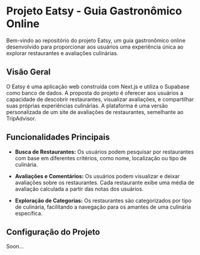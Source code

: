 # Projeto Eatsy - Guia Gastronômico Online

Bem-vindo ao repositório do projeto Eatsy, um guia gastronômico online desenvolvido para proporcionar aos usuários uma experiência única ao explorar restaurantes e avaliações culinárias.

## Visão Geral

O Eatsy é uma aplicação web construída com Next.js e utiliza o Supabase como banco de dados. A proposta do projeto é oferecer aos usuários a capacidade de descobrir restaurantes, visualizar avaliações, e compartilhar suas próprias experiências culinárias. A plataforma é uma versão personalizada de um site de avaliações de restaurantes, semelhante ao TripAdvisor.

## Funcionalidades Principais

- **Busca de Restaurantes:** Os usuários podem pesquisar por restaurantes com base em diferentes critérios, como nome, localização ou tipo de culinária.

- **Avaliações e Comentários:** Os usuários podem visualizar e deixar avaliações sobre os restaurantes. Cada restaurante exibe uma média de avaliação calculada a partir das notas dos usuários.

- **Exploração de Categorias:** Os restaurantes são categorizados por tipo de culinária, facilitando a navegação para os amantes de uma culinária específica.

## Configuração do Projeto

Soon...
